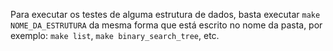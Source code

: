 Para executar os testes de alguma estrutura de dados, basta executar `make NOME_DA_ESTRUTURA` da mesma forma que está escrito no nome da pasta, por exemplo: `make list`, `make binary_search_tree`, etc.